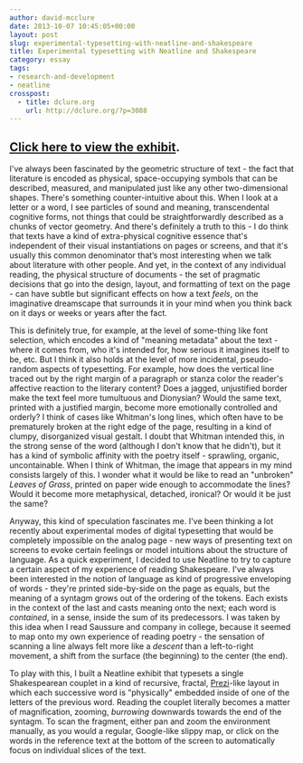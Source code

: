 ```yaml
---
author: david-mcclure
date: 2013-10-07 10:45:05+00:00
layout: post
slug: experimental-typesetting-with-neatline-and-shakespeare
title: Experimental typesetting with Neatline and Shakespeare
category: essay
tags:
- research-and-development
- neatline
crosspost:
  - title: dclure.org
    url: http://dclure.org/?p=3088
---
```



## [Click here to view the exhibit](http://neatline.dclure.org/neatline/show/by-the-pricking-of-my-thumbs).


I've always been fascinated by the geometric structure of text - the fact that literature is encoded as physical, space-occupying symbols that can be described, measured, and manipulated just like any other two-dimensional shapes. There's something counter-intuitive about this. When I look at a letter or a word, I see particles of sound and meaning, transcendental cognitive forms, not things that could be straightforwardly described as a chunks of vector geometry. And there's definitely a truth to this - I do think that texts have a kind of extra-physical cognitive essence that's independent of their visual instantiations on pages or screens, and that it's usually this common denominator that’s most interesting when we talk about literature with other people. And yet, in the context of any individual reading, the physical structure of documents - the set of pragmatic decisions that go into the design, layout, and formatting of text on the page - can have subtle but significant effects on how a text _feels_, on the imaginative dreamscape that surrounds it in your mind when you think back on it days or weeks or years after the fact.

This is definitely true, for example, at the level of some-thing like font selection, which encodes a kind of "meaning metadata" about the text - where it comes from, who it's intended for, how serious it imagines itself to be, etc. But I think it also holds at the level of more incidental, pseudo-random aspects of typesetting. For example, how does the vertical line traced out by the right margin of a paragraph or stanza color the reader's affective reaction to the literary content? Does a jagged, unjustified border make the text feel more tumultuous and Dionysian? Would the same text, printed with a justified margin, become more emotionally controlled and orderly? I think of cases like Whitman's long lines, which often have to be prematurely broken at the right edge of the page, resulting in a kind of clumpy, disorganized visual gestalt. I doubt that Whitman intended this, in the strong sense of the word (although I don't know that he didn't), but it has a kind of symbolic affinity with the poetry itself - sprawling, organic, uncontainable. When I think of Whitman, the image that appears in my mind consists largely of this. I wonder what it would be like to read an "unbroken" _Leaves of Grass_, printed on paper wide enough to accommodate the lines? Would it become more metaphysical, detached, ironical? Or would it be just the same?

Anyway, this kind of speculation fascinates me. I've been thinking a lot recently about experimental modes of digital typesetting that would be completely impossible on the analog page - new ways of presenting text on screens to evoke certain feelings or model intuitions about the structure of language. As a quick experiment, I decided to use Neatline to try to capture a certain aspect of my experience of reading Shakespeare. I've always been interested in the notion of language as kind of progressive enveloping of words - they're printed side-by-side on the page as equals, but the meaning of a syntagm grows out of the ordering of the tokens. Each exists in the context of the last and casts meaning onto the next; each word is _contained_, in a sense, inside the sum of its predecessors. I was taken by this idea when I read Saussure and company in college, because it seemed to map onto my own experience of reading poetry - the sensation of scanning a line always felt more like a _descent_ than a left-to-right movement, a shift from the surface (the beginning) to the center (the end).

To play with this, I built a Neatline exhibit that typesets a single Shakespearean couplet in a kind of recursive, fractal, [Prezi](http://prezi.com/)-like layout in which each successive word is "physically" embedded inside of one of the letters of the previous word. Reading the couplet literally becomes a matter of magnification, zooming, _burrowing_ downwards towards the end of the syntagm. To scan the fragment, either pan and zoom the environment manually, as you would a regular, Google-like slippy map, or click on the words in the reference text at the bottom of the screen to automatically focus on individual slices of the text.
